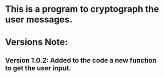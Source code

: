 # This is a program to cryptograph the user messages.
# Versions Note:
## Version 1.0.2: Added to the code a new function to get the user input. 